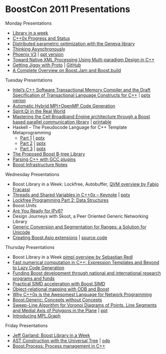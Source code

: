 # BoostCon 2011 Presentations

Monday Presentations

* [Library in a week](https://github.com/boostcon/2011_presentations/raw/master/mon/liaw_overview.pdf)
* [C++0x Progress and Status](https://github.com/boostcon/2011_presentations/raw/master/mon/cpp0x_overview.pdf)
* [Distributed parametric optimization with the Geneva library](https://github.com/boostcon/2011_presentations/raw/master/mon/boostcon2011_geneva.pdf)
* [Thinking Asynchronously](https://github.com/boostcon/2011_presentations/raw/master/mon/thinking_asynchronously.pdf)
* [Phoenix V3](https://github.com/boostcon/2011_presentations/raw/master/mon/phoenix_v3.pdf) | [ppt version](https://github.com/boostcon/2011_presentations/raw/master/mon/phoenix_v3.ppt)
* [Toward Native XML Processing Using Multi-paradigm Design in C++](https://github.com/boostcon/2011_presentations/raw/master/mon/leesa_boostcon.pdf)
* [Getting Jiggy with Proto](https://github.com/boostcon/2011_presentations/raw/master/mon/proto.pdf) | [GitHub](https://github.com/MetaScale/boost-con-2011/tree/master/proto)
* [A Complete Overview on Boost.Jam and Boost.build](https://github.com/boostcon/2011_presentations/raw/master/mon/Boost.Build.pdf)

Tuesday Presentations

* [Intel’s C++ Software Transactional Memory Compiler and the Draft Specification of Transactional Language Constructs for C++](https://github.com/boostcon/2011_presentations/raw/master/tue/boostcon_tm_spec.pdf) | [pptx verion](https://github.com/boostcon/2011_presentations/raw/master/tue/boostcon_tm_spec.pptx)
* [Automatic Hybrid MPI+OpenMP Code Generation](https://github.com/boostcon/2011_presentations/raw/master/tue/bsppp.pdf)
* [Spirit.Qi in the Real World](https://github.com/boostcon/2011_presentations/raw/master/tue/spirit_qi_in_the_real_world.pdf)
* [Mastering the Cell Broadband Engine architecture through a Boost based parallel communication library](https://github.com/boostcon/2011_presentations/raw/master/tue/cell_mpi.pdf) | [printable](https://github.com/boostcon/2011_presentations/raw/master/tue/cell_mpi_printable.pdf)
* Haskell – The Pseudocode Language for C++ Template Metaprogramming
   - [Part 1](https://github.com/boostcon/2011_presentations/raw/master/tue/haskell/Bartosz1.pdf)  |  [pptx](https://github.com/boostcon/2011_presentations/raw/master/tue/haskell/Bartosz1.pptx)
   - [Part 2](https://github.com/boostcon/2011_presentations/raw/master/tue/haskell/Bartosz2.pdf)  |  [pptx](https://github.com/boostcon/2011_presentations/raw/master/tue/haskell/Bartosz2.pptx)
   - [Part 3](https://github.com/boostcon/2011_presentations/raw/master/tue/haskell/Bartosz3.pdf)  |  [pptx](https://github.com/boostcon/2011_presentations/raw/master/tue/haskell/Bartosz3.pptx)
* [The Proposed Boost B-tree Library](https://github.com/boostcon/2011_presentations/raw/master/tue/proposed_b_tree_library.pdf)
* [Parsing C++ with GCC plugins](https://github.com/boostcon/2011_presentations/raw/master/tue/parsing_cxx_with_gcc_plugins.pdf)
* [Boost Infrastructure Notes](https://github.com/boostcon/2011_presentations/blob/master/tue/boostcon_infrastructure.markdown)

Wednesday Presentations

* Boost Library in a Week: Lockfree, Autobuffer, [QVM overview by Fabio Fracassi](https://github.com/boostcon/2011_presentations/raw/master/wed/liaw-qvm.pdf)
* [Threads and Shared Variables in C++0x – Keynote](https://github.com/boostcon/2011_presentations/raw/master/wed/boehm-boostcon11.pdf) | [pptx](https://github.com/boostcon/2011_presentations/raw/master/wed/boehm-boostcon11.pptx)
* [Lockfree Programming Part 2: Data Structures](https://github.com/boostcon/2011_presentations/raw/master/wed/lockfree_2011_slides.pdf)
* Boost.Units
* [Are You Ready for IPv6?](https://github.com/boostcon/2011_presentations/raw/master/wed/IPv6.pdf)
* Design Journeys with Skoot, a Peer Oriented Generic Networking Library	
* [Generic Conversion and Segmentation for Ranges: a Solution for Unicode](https://github.com/boostcon/2011_presentations/raw/master/wed/unicode.pdf)
* [Creating Boost.Asio extensions](https://github.com/boostcon/2011_presentations/raw/master/wed/creating_boost_asio_extensions.pdf) | [source code](https://github.com/boostcon/2011_presentations/tree/master/wed/asio_extentions)

Thursday Presentations

* Boost Library in a Week [pimpl overview by Sebastian Redl](https://github.com/boostcon/2011_presentations/raw/master/thu/pimpl.pdf)
* [Fast numerical computation in C++: Expression Templates and Beyond to Lazy Code Generation](https://github.com/boostcon/2011_presentations/raw/master/thu/fast_numerical.pdf)
* [Funding Boost development through national and international research programs and funds](https://github.com/boostcon/2011_presentations/raw/master/thu/BoostCon2011Funding.pdf)
* [Practical SIMD acceleration with Boost.SIMD](https://github.com/boostcon/2011_presentations/raw/master/thu/simd.pdf)
* [Object-relational mapping with ODB and Boost](https://github.com/boostcon/2011_presentations/raw/master/thu/orm_with_odb_and_boost.pdf)
* [Why C++0x is the Awesomest Language for Network Programming](https://github.com/boostcon/2011_presentations/raw/master/thu/Awesomest.pdf)
* [Boost.Generic: Concepts without Concepts](https://github.com/boostcon/2011_presentations/raw/master/thu/Boost.Generic.pdf)
* [Sweep-Line Algorithm for Voronoi Diagrams of Points, Line Segments and Medial Axis of Polygons in the Plane](https://github.com/boostcon/2011_presentations/raw/master/thu/voronoi_diagram_of_line_segments.pdf) | [ppt](https://github.com/boostcon/2011_presentations/raw/master/thu/voronoi_diagram_of_line_segments.ppt)
* [Introducing MPL.Graph](https://github.com/boostcon/2011_presentations/raw/master/thu/mpl.graph.pdf)

Friday Presentations

* [Jeff Garland: Boost Library in a Week](https://github.com/boostcon/2011_presentations/raw/master/fri/liaw_wrapup.pdf)
* [AST Construction with the Universal Tree](https://github.com/boostcon/2011_presentations/raw/master/fri/utree_talk.pdf) | [odp](https://github.com/boostcon/2011_presentations/raw/master/fri/utree_talk.odp)
* [Boost.Process: Process management in C++](https://github.com/boostcon/2011_presentations/raw/master/fri/Boost.Process.pdf)
